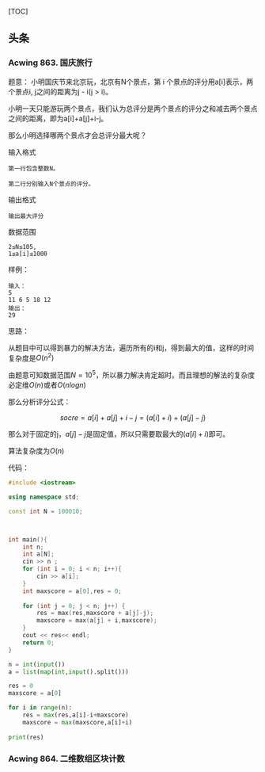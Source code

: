 
[TOC]

## 头条
### Acwing 863. 国庆旅行

题意：
小明国庆节来北京玩，北京有N个景点，第 i 个景点的评分用a[i]表示，两个景点i, j之间的距离为j - i(j > i)。

小明一天只能游玩两个景点，我们认为总评分是两个景点的评分之和减去两个景点之间的距离，即为a[i]+a[j]+i-j。

那么小明选择哪两个景点才会总评分最大呢？

输入格式
    
    第一行包含整数N。

    第二行分别输入N个景点的评分。

输出格式

    输出最大评分

数据范围

    2≤N≤105,
    1≤a[i]≤1000

样例：

    输入：
    5
    11 6 5 18 12
    输出：
    29

思路：

从题目中可以得到暴力的解决方法，遍历所有的i和j，得到最大的值，这样的时间复杂度是$O(n^2)$

由题意可知数据范围$N= 10^5$，所以暴力解决肯定超时。而且理想的解法的复杂度必定维$O(n)$或者$O(nlogn)$

那么分析评分公式：

$$
socre = a[i]+a[j]+i-j = (a[i]+i)+(a[j]-j)
$$

那么对于固定的j，$a[j]-j$是固定值，所以只需要取最大的$(a[i]+i)$即可。

算法复杂度为$O(n)$

代码：

```cpp
#include <iostream>

using namespace std;

const int N = 100010;



int main(){
    int n;
    int a[N];
    cin >> n ;
    for (int i = 0; i < n; i++){
        cin >> a[i];
    }
    int maxscore = a[0],res = 0;
    
    for (int j = 0; j < n; j++) {
        res = max(res,maxscore + a[j]-j);
        maxscore = max(a[j] + i,maxscore);
    }
    cout << res<< endl;
    return 0;
}
```

```python
n = int(input())
a = list(map(int,input().split()))

res = 0
maxscore = a[0]

for i in range(n):
    res = max(res,a[i]-i+maxscore)
    maxscore = max(maxscore,a[i]+i)
    
print(res)
```

### Acwing 864. 二维数组区块计数

